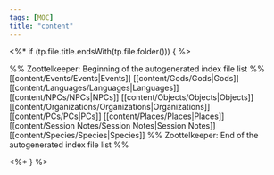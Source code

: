 ```yaml
---
tags: [MOC]
title: "content"
---
```


<%* if (tp.file.title.endsWith(tp.file.folder())) { %>

%% Zoottelkeeper: Beginning of the autogenerated index file list  %%
 [[content/Events/Events|Events]]
 [[content/Gods/Gods|Gods]]
 [[content/Languages/Languages|Languages]]
 [[content/NPCs/NPCs|NPCs]]
 [[content/Objects/Objects|Objects]]
 [[content/Organizations/Organizations|Organizations]]
 [[content/PCs/PCs|PCs]]
 [[content/Places/Places|Places]]
 [[content/Session Notes/Session Notes|Session Notes]]
 [[content/Species/Species|Species]]
%% Zoottelkeeper: End of the autogenerated index file list  %%

<%* } %>